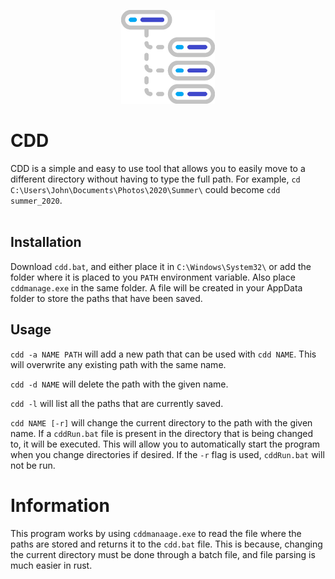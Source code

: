 <p align="center">
    <img src="./icon.png" height=150/>
</p>
<h1> CDD </h1>

CDD is a simple and easy to use tool that allows you to easily move to a different directory without having to type the full path. For example, `cd C:\Users\John\Documents\Photos\2020\Summer\` could become `cdd summer_2020`.
<br>
<br>

## Installation

Download `cdd.bat`, and either place it in `C:\Windows\System32\` or add the folder where it is placed to you `PATH` environment variable. Also place `cddmanage.exe` in the same folder. A file will be created in your AppData folder to store the paths that have been saved.

## Usage
`cdd -a NAME PATH` will add a new path that can be used with `cdd NAME`. This will overwrite any existing path with the same name.

`cdd -d NAME` will delete the path with the given name.

`cdd -l` will list all the paths that are currently saved.

`cdd NAME [-r]` will change the current directory to the path with the given name. If a `cddRun.bat` file is present in the directory that is being changed to, it will be executed. This will allow you to automatically start the program when you change directories if desired. If the `-r` flag is used, `cddRun.bat` will not be run.


# Information
This program works by using `cddmanaage.exe` to read the file where the paths are stored and returns it to the `cdd.bat` file. This is because, changing the current directory must be done through a batch file, and file parsing is much easier in rust.